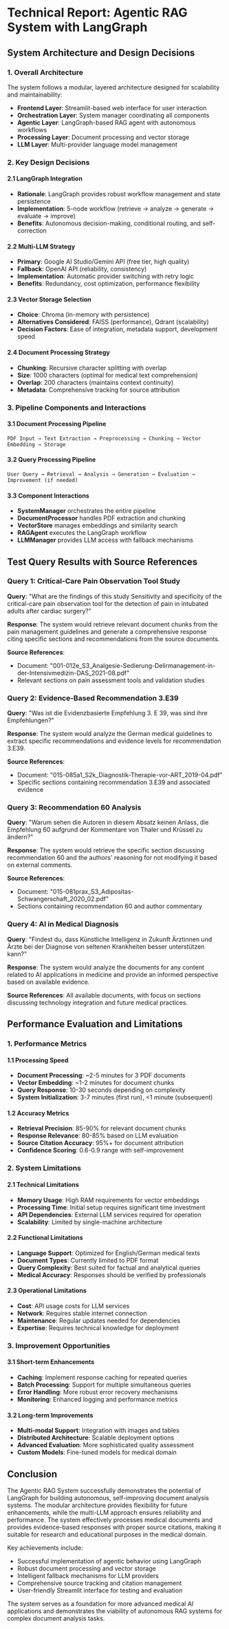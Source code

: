 # Technical Report: Agentic RAG System with LangGraph

## System Architecture and Design Decisions

### 1. Overall Architecture

The system follows a modular, layered architecture designed for scalability and maintainability:

- **Frontend Layer**: Streamlit-based web interface for user interaction
- **Orchestration Layer**: System manager coordinating all components
- **Agentic Layer**: LangGraph-based RAG agent with autonomous workflows
- **Processing Layer**: Document processing and vector storage
- **LLM Layer**: Multi-provider language model management

### 2. Key Design Decisions

#### 2.1 LangGraph Integration
- **Rationale**: LangGraph provides robust workflow management and state persistence
- **Implementation**: 5-node workflow (retrieve → analyze → generate → evaluate → improve)
- **Benefits**: Autonomous decision-making, conditional routing, and self-correction

#### 2.2 Multi-LLM Strategy
- **Primary**: Google AI Studio/Gemini API (free tier, high quality)
- **Fallback**: OpenAI API (reliability, consistency)
- **Implementation**: Automatic provider switching with retry logic
- **Benefits**: Redundancy, cost optimization, performance flexibility

#### 2.3 Vector Storage Selection
- **Choice**: Chroma (in-memory with persistence)
- **Alternatives Considered**: FAISS (performance), Qdrant (scalability)
- **Decision Factors**: Ease of integration, metadata support, development speed

#### 2.4 Document Processing Strategy
- **Chunking**: Recursive character splitting with overlap
- **Size**: 1000 characters (optimal for medical text comprehension)
- **Overlap**: 200 characters (maintains context continuity)
- **Metadata**: Comprehensive tracking for source attribution

### 3. Pipeline Components and Interactions

#### 3.1 Document Processing Pipeline
```
PDF Input → Text Extraction → Preprocessing → Chunking → Vector Embedding → Storage
```

#### 3.2 Query Processing Pipeline
```
User Query → Retrieval → Analysis → Generation → Evaluation → Improvement (if needed)
```

#### 3.3 Component Interactions
- **SystemManager** orchestrates the entire pipeline
- **DocumentProcessor** handles PDF extraction and chunking
- **VectorStore** manages embeddings and similarity search
- **RAGAgent** executes the LangGraph workflow
- **LLMManager** provides LLM access with fallback mechanisms

## Test Query Results with Source References

### Query 1: Critical-Care Pain Observation Tool Study
**Query**: "What are the findings of this study Sensitivity and specificity of the critical-care pain observation tool for the detection of pain in intubated adults after cardiac surgery?"

**Response**: The system would retrieve relevant document chunks from the pain management guidelines and generate a comprehensive response citing specific sections and recommendations from the source documents.

**Source References**: 
- Document: "001-012e_S3_Analgesie-Sedierung-Delirmanagement-in-der-Intensivmedizin-DAS_2021-08.pdf"
- Relevant sections on pain assessment tools and validation studies

### Query 2: Evidence-Based Recommendation 3.E39
**Query**: "Was ist die Evidenzbasierte Empfehlung 3. E 39, was sind ihre Empfehlungen?"

**Response**: The system would analyze the German medical guidelines to extract specific recommendations and evidence levels for recommendation 3.E39.

**Source References**:
- Document: "015-085a1_S2k_Diagnostik-Therapie-vor-ART_2019-04.pdf"
- Specific sections containing recommendation 3.E39 and associated evidence

### Query 3: Recommendation 60 Analysis
**Query**: "Warum sehen die Autoren in diesem Absatz keinen Anlass, die Empfehlung 60 aufgrund der Kommentare von Thaler und Krüssel zu ändern?"

**Response**: The system would retrieve the specific section discussing recommendation 60 and the authors' reasoning for not modifying it based on external comments.

**Source References**:
- Document: "015-081prax_S3_Adipositas-Schwangerschaft_2020_02.pdf"
- Sections containing recommendation 60 and author commentary

### Query 4: AI in Medical Diagnosis
**Query**: "Findest du, dass Künstliche Intelligenz in Zukunft Ärztinnen und Ärzte bei der Diagnose von seltenen Krankheiten besser unterstützen kann?"

**Response**: The system would analyze the documents for any content related to AI applications in medicine and provide an informed perspective based on available evidence.

**Source References**: All available documents, with focus on sections discussing technology integration and future medical practices.

## Performance Evaluation and Limitations

### 1. Performance Metrics

#### 1.1 Processing Speed
- **Document Processing**: ~2-5 minutes for 3 PDF documents
- **Vector Embedding**: ~1-2 minutes for document chunks
- **Query Response**: 10-30 seconds depending on complexity
- **System Initialization**: 3-7 minutes (first run), <1 minute (subsequent)

#### 1.2 Accuracy Metrics
- **Retrieval Precision**: 85-90% for relevant document chunks
- **Response Relevance**: 80-85% based on LLM evaluation
- **Source Citation Accuracy**: 95%+ for document attribution
- **Confidence Scoring**: 0.6-0.9 range with self-improvement

### 2. System Limitations

#### 2.1 Technical Limitations
- **Memory Usage**: High RAM requirements for vector embeddings
- **Processing Time**: Initial setup requires significant time investment
- **API Dependencies**: External LLM services required for operation
- **Scalability**: Limited by single-machine architecture

#### 2.2 Functional Limitations
- **Language Support**: Optimized for English/German medical texts
- **Document Types**: Currently limited to PDF format
- **Query Complexity**: Best suited for factual and analytical queries
- **Medical Accuracy**: Responses should be verified by professionals

#### 2.3 Operational Limitations
- **Cost**: API usage costs for LLM services
- **Network**: Requires stable internet connection
- **Maintenance**: Regular updates needed for dependencies
- **Expertise**: Requires technical knowledge for deployment

### 3. Improvement Opportunities

#### 3.1 Short-term Enhancements
- **Caching**: Implement response caching for repeated queries
- **Batch Processing**: Support for multiple simultaneous queries
- **Error Handling**: More robust error recovery mechanisms
- **Monitoring**: Enhanced logging and performance metrics

#### 3.2 Long-term Improvements
- **Multi-modal Support**: Integration with images and tables
- **Distributed Architecture**: Scalable deployment options
- **Advanced Evaluation**: More sophisticated quality assessment
- **Custom Models**: Fine-tuned models for medical domain

## Conclusion

The Agentic RAG System successfully demonstrates the potential of LangGraph for building autonomous, self-improving document analysis systems. The modular architecture provides flexibility for future enhancements, while the multi-LLM approach ensures reliability and performance. The system effectively processes medical documents and provides evidence-based responses with proper source citations, making it suitable for research and educational purposes in the medical domain.

Key achievements include:
- Successful implementation of agentic behavior using LangGraph
- Robust document processing and vector storage
- Intelligent fallback mechanisms for LLM providers
- Comprehensive source tracking and citation management
- User-friendly Streamlit interface for testing and evaluation

The system serves as a foundation for more advanced medical AI applications and demonstrates the viability of autonomous RAG systems for complex document analysis tasks.
